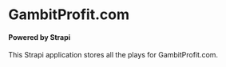 # GambitProfit.com
#### Powered by Strapi

This Strapi application stores all the plays for GambitProfit.com.
